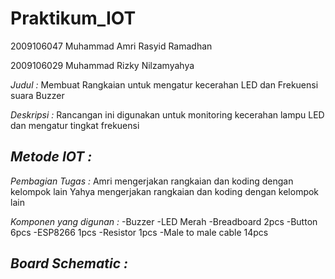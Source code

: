 # Praktikum_IOT

2009106047
Muhammad Amri Rasyid Ramadhan

2009106029
Muhammad Rizky Nilzamyahya

*Judul :*
Membuat Rangkaian untuk mengatur kecerahan LED dan Frekuensi suara Buzzer

*Deskripsi :*
Rancangan ini digunakan untuk monitoring kecerahan lampu LED dan mengatur tingkat frekuensi

*Metode IOT :*
-

*Pembagian Tugas :*
Amri mengerjakan rangkaian dan koding dengan kelompok lain
Yahya mengerjakan rangkaian dan koding dengan kelompok lain

*Komponen yang digunan :*
-Buzzer
-LED Merah
-Breadboard 2pcs
-Button 6pcs
-ESP8266 1pcs
-Resistor 1pcs
-Male to male cable 14pcs

*Board Schematic :*
-

